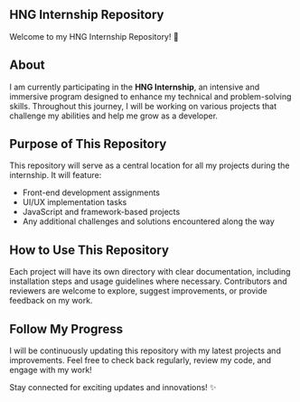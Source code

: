 ## HNG Internship Repository

Welcome to my HNG Internship Repository! 🚀

## About
I am currently participating in the **HNG Internship**, an intensive and immersive program designed to enhance my technical and problem-solving skills. Throughout this journey, I will be working on various projects that challenge my abilities and help me grow as a developer.

## Purpose of This Repository
This repository will serve as a central location for all my projects during the internship. It will feature:
- Front-end development assignments
- UI/UX implementation tasks
- JavaScript and framework-based projects
- Any additional challenges and solutions encountered along the way

## How to Use This Repository
Each project will have its own directory with clear documentation, including installation steps and usage guidelines where necessary. Contributors and reviewers are welcome to explore, suggest improvements, or provide feedback on my work.

## Follow My Progress
I will be continuously updating this repository with my latest projects and improvements. Feel free to check back regularly, review my code, and engage with my work!

Stay connected for exciting updates and innovations! ✨

